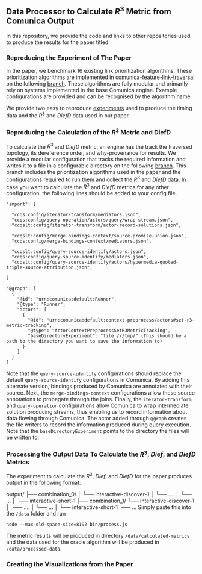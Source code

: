 ## Data Processor to Calculate $R^3$ Metric from Comunica Output

In this repository, we provide the code and links to other repositories used to produce the results for the paper titled: 

### Reproducing the Experiment of The Paper

In the paper, we benchmark 16 existing link prioritization algorithms. These prioritization algorithms are implemented in [comunica-feature-link-traversal](https://github.com/comunica/comunica-feature-link-traversal) on the following [branch](https://github.com/RubenEschauzier/comunica-feature-link-traversal/tree/feature/reimplement-prioritization). These algorithms are fully modular and primarily rely on systems implemented in the base Comunica engine. Example configurations are provided and can be recognised by the algorithm name. 

We provide two easy to reproduce [experiments](https://github.com/RubenEschauzier/link-prioritization-experiments/tree/master) used to produce the timing data and the $R^{3}$ and $DiefD$ data used in our paper.

### Reproducing the Calculation of the $R^3$ Metric and DiefD

To calculate the $R^3$ and $DiefD$ metric, an engine has the track the traversed topology, its dereference order, and why-provenance for results. We provide a modular configuration that tracks the required information and writes it to a file in a configurable directory on the following [branch](https://github.com/RubenEschauzier/comunica-feature-link-traversal/tree/feature/link-prioritization-r3-metric). This branch includes the prioritization algorithms used in the paper and the configurations required to run them and collect the $R^3$ and $DiefD$ data. In case you want to calculate the $R^3$ and $DiefD$ metrics for any other configuration, the following lines should be added to your config file.

```
"import": [
  
  "ccqs:config/iterator-transform/mediators.json",
  "ccqs:config/query-operation/actors/query/wrap-stream.json",
  "ccqslt:config/iterator-transform/actor-record-solutions.json",

  "ccqslt:config/merge-bindings-context/source-promise-union.json",
  "ccqs:config/merge-bindings-context/mediators.json",

  "ccqslt:config/query-source-identify/actors.json",
  "ccqs:config/query-source-identify/mediators.json",
  "ccqslt:config/query-source-identify/actors/hypermedia-quoted-triple-source-attribution.json",

]

"@graph": [
  {
    "@id": "urn:comunica:default:Runner",
    "@type": "Runner",
    "actors": [
      {
        "@id": "urn:comunica:default:context-preprocess/actors#set-r3-metric-tracking",
        "@type": "ActorContextPreprocessSetR3MetricTracking",
        "baseDirectoryExperiment": "file:///tmp/" (This should be a path to the directory you want to save the information to)
      }
    ]
  }
]
```
Note that the `query-source-identify` configurations should replace the default `query-source-identify` configurations in Comunica. By adding this alternate version, bindings produced by Comunica are annotated with their source. Next, the `merge-bindings-context` configurations allow these source annotations to propegate through the joins. Finally, the `iterator-transform` and `query-operation` configurations allow Comunica to wrap intermediate solution producing streams, thus enabling us to record information about data flowing through Comunica. The actor added through `@graph` creates the file writers to record the information produced during query execution. Note that the `baseDirectoryExperiment` points to the directory the files will be written to.

### Processing the Output Data To Calculate the $R^{3}$, $Dief$, and $DiefD$ Metrics

The experiment to calculate the $R^{3}$, $Dief$, and $DiefD$ for the paper produces output in the following format: 

output/
├── combination_0/
│   └── interactive-discover-1
│        └── ....
│   └── ...
│   └── interactive-short-1
├── combination_1/
    └── interactive-discover-1
│       └── ....
│   └── ...
│   └── interactive-short-1
└── ...
Simply paste this into the `/data` folder and run

```
node --max-old-space-size=8192 bin/process.js
```
The metric results will be produced in directory `/data/calculated-metrics` and the data used for the oracle algorithm will be produced in `/data/processed-data`.

### Creating the Visualizations from the Paper

